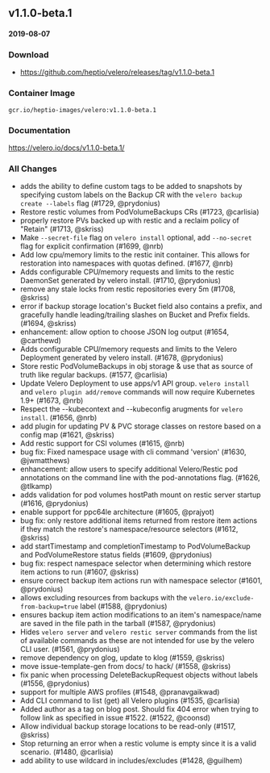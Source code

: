 ## v1.1.0-beta.1
#### 2019-08-07

### Download
- https://github.com/heptio/velero/releases/tag/v1.1.0-beta.1

### Container Image
`gcr.io/heptio-images/velero:v1.1.0-beta.1`

### Documentation
https://velero.io/docs/v1.1.0-beta.1/


### All Changes

  * adds the ability to define custom tags to be added to snapshots by specifying custom labels on the Backup CR with the `velero backup create --labels` flag (#1729, @prydonius)
  * Restore restic volumes from PodVolumeBackups CRs (#1723, @carlisia)
  * properly restore PVs backed up with restic and a reclaim policy of "Retain" (#1713, @skriss)
  * Make `--secret-file` flag on `velero install` optional, add `--no-secret` flag for explicit confirmation (#1699, @nrb)
  * Add low cpu/memory limits to the restic init container. This allows for restoration into namespaces with quotas defined. (#1677, @nrb)
  * Adds configurable CPU/memory requests and limits to the restic DaemonSet generated by velero install. (#1710, @prydonius)
  * remove any stale locks from restic repositories every 5m (#1708, @skriss)
  * error if backup storage location's Bucket field also contains a prefix, and gracefully handle leading/trailing slashes on Bucket and Prefix fields. (#1694, @skriss)
  * enhancement: allow option to choose JSON log output  (#1654, @carthewd)
  * Adds configurable CPU/memory requests and limits to the Velero Deployment generated by velero install. (#1678, @prydonius)
  * Store restic PodVolumeBackups in obj storage & use that as source of truth like regular backups. (#1577, @carlisia)
  * Update Velero Deployment to use apps/v1 API group. `velero install` and `velero plugin add/remove` commands will now require Kubernetes 1.9+ (#1673, @nrb)
  * Respect the --kubecontext and --kubeconfig arugments for `velero install`. (#1656, @nrb)
  * add plugin for updating PV & PVC storage classes on restore based on a config map (#1621, @skriss)
  * Add restic support for CSI volumes (#1615, @nrb)
  * bug fix: Fixed namespace usage with cli command 'version' (#1630, @jwmatthews)
  * enhancement: allow users to specify additional Velero/Restic pod annotations on the command line with the pod-annotations flag. (#1626, @tlkamp)
  * adds validation for pod volumes hostPath mount on restic server startup (#1616, @prydonius)
  * enable support for ppc64le architecture (#1605, @prajyot)
  * bug fix: only restore additional items returned from restore item actions if they match the restore's namespace/resource selectors (#1612, @skriss)
  * add startTimestamp and completionTimestamp to PodVolumeBackup and PodVolumeRestore status fields (#1609, @prydonius)
  * bug fix: respect namespace selector when determining which restore item actions to run (#1607, @skriss)
  * ensure correct backup item actions run with namespace selector (#1601, @prydonius)
  * allows excluding resources from backups with the `velero.io/exclude-from-backup=true` label (#1588, @prydonius)
  * ensures backup item action modifications to an item's namespace/name are saved in the file path in the tarball (#1587, @prydonius)
  * Hides `velero server` and `velero restic server` commands from the list of available commands as these are not intended for use by the velero CLI user. (#1561, @prydonius)
  * remove dependency on glog, update to klog (#1559, @skriss)
  * move issue-template-gen from docs/ to hack/ (#1558, @skriss)
  * fix panic when processing DeleteBackupRequest objects without labels (#1556, @prydonius)
  * support for multiple AWS profiles (#1548, @pranavgaikwad)
  * Add CLI command to list (get) all Velero plugins (#1535, @carlisia)
  * Added author as a tag on blog post.  Should fix 404 error when trying to follow link as specified in issue #1522. (#1522, @coonsd)
  * Allow individual backup storage locations to be read-only (#1517, @skriss)
  * Stop returning an error when a restic volume is empty since it is a valid scenario. (#1480, @carlisia)
  * add ability to use wildcard in includes/excludes (#1428, @guilhem)
